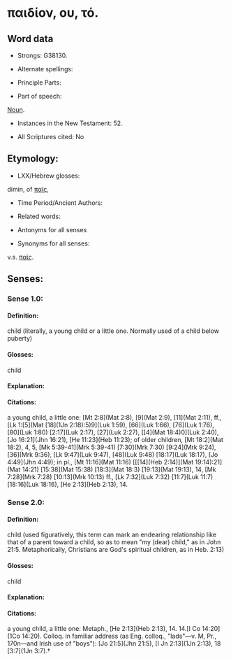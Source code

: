 # παιδίον, ου, τό.

<!-- Status: S2=NeedsReview -->
<!-- Lexica used for edits: BDAG, FFM, LN, A-S -->

## Word data

* Strongs: G38130.

* Alternate spellings:



* Principle Parts: 


* Part of speech: 

[Noun](http://ugg.readthedocs.io/en/latest/noun.html).

* Instances in the New Testament: 52.

* All Scriptures cited: No

## Etymology: 


* LXX/Hebrew glosses: 

dimin, of [παῖς](),

* Time Period/Ancient Authors: 


* Related words: 

* Antonyms for all senses

* Synonyms for all senses: 

 v.s. [παῖς](../G38160/01.md).

## Senses: 


### Sense  1.0: 

#### Definition:

child (literally, a young child or a little one.  Normally used of a child below puberty)

#### Glosses: 

child

#### Explanation: 
 

#### Citations: 

a young child, a little one: [Mt 2:8](Mat 2:8), [9](Mat 2:9), [11](Mat 2:11), ff., [Lk 1:[5](Mat [18](1Jn 2:18):5)9](Luk 1:59), [66](Luk 1:66), [76](Luk 1:76), [80](Luk 1:80) [2:17](Luk 2:17), [27](Luk 2:27), [[4](Mat 18:4)0](Luk 2:40), [Jo 16:21](Jhn 16:21), [He 11:23](Heb 11:23); of older children, [Mt 18:2](Mat 18:2), 4, 5, [Mk 5:39-41](Mrk 5:39-41) [7:30](Mrk 7:30) [9:24](Mrk 9:24), [36](Mrk 9:36), [Lk 9:47](Luk 9:47), [48](Luk 9:48) [18:17](Luk 18:17), [Jo 4:49](Jhn 4:49); in pl., [Mt 11:16](Mat 11:16) [[[14](Heb 2:14)](Mat 19:14):21](Mat 14:21) [15:38](Mat 15:38) [18:3](Mat 18:3) [19:13](Mat 19:13), 14, [Mk 7:28](Mrk 7:28) [10:13](Mrk 10:13) ff., [Lk 7:32](Luk 7:32) [11:7](Luk 11:7) [18:16](Luk 18:16), [He 2:13](Heb 2:13), 14.

### Sense  2.0: 

#### Definition:

child (used figuratively, this term can mark an endearing relationship like that of a parent toward a child, so as to mean "my (dear) child," as in John 21:5.  Metaphorically, Christians are God's spiritual children, as in Heb. 2:13)

#### Glosses: 

child

#### Explanation: 
 

#### Citations: 

a young child, a little one: Metaph., [He 2:13](Heb 2:13), 14. 14.[I Co 14:20](1Co 14:20). Colloq. in familiar address (as Eng. colloq., "lads"—v. M, Pr., 170n—and Irish use of "boys"): [Jo 21:5](Jhn 21:5), [I Jn 2:13](1Jn 2:13), 18 [3:7](1Jn 3:7).†